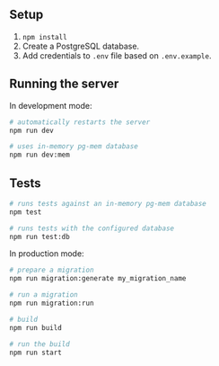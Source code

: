 ## Setup

1. `npm install`
2. Create a PostgreSQL database.
3. Add credentials to `.env` file based on `.env.example`.

## Running the server

In development mode:

```bash
# automatically restarts the server
npm run dev

# uses in-memory pg-mem database
npm run dev:mem
```

## Tests

```bash
# runs tests against an in-memory pg-mem database
npm test

# runs tests with the configured database
npm run test:db
```

In production mode:

```bash
# prepare a migration
npm run migration:generate my_migration_name

# run a migration
npm run migration:run

# build
npm run build

# run the build
npm run start
```
